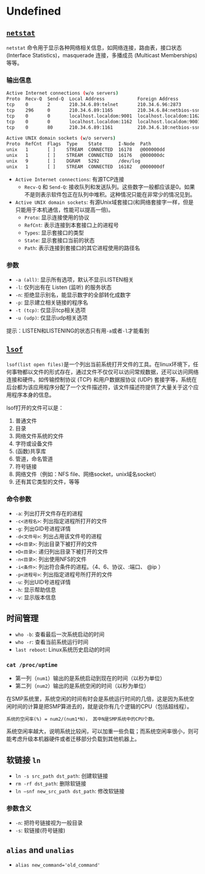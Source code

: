 # Undefined

## [`netstat`](https://www.cnblogs.com/ggjucheng/archive/2012/01/08/2316661.HTML)
`netstat` 命令用于显示各种网络相关信息，如网络连接，路由表，接口状态 (Interface Statistics)，masquerade 连接，多播成员 (Multicast Memberships) 等等。

### 输出信息
```sh
Active Internet connections (w/o servers)
Proto  Recv-Q  Send-Q  Local Address            Foreign Address          State
tcp    0       2       210.34.6.89:telnet       210.34.6.96:2873         ESTABLISHED
tcp    296     0       210.34.6.89:1165         210.34.6.84:netbios-ssn  ESTABLISHED
tcp    0       0       localhost.localdom:9001  localhost.localdom:1162  ESTABLISHED
tcp    0       0       localhost.localdom:1162  localhost.localdom:9001  ESTABLISHED
tcp    0       80      210.34.6.89:1161         210.34.6.10:netbios-ssn  CLOSE

Active UNIX domain sockets (w/o servers)
Proto  RefCnt  Flags  Type    State      I-Node  Path
unix   1       [ ]    STREAM  CONNECTED  16178   @000000dd
unix   1       [ ]    STREAM  CONNECTED  16176   @000000dc
unix   9       [ ]    DGRAM   5292       /dev/log
unix   1       [ ]    STREAM  CONNECTED  16182   @000000df
```

- `Active Internet connections`: 有源TCP连接
	- `Recv-Q` 和 `Send-Q`: 接收队列和发送队列。这些数字一般都应该是0。如果不是则表示软件包正在队列中堆积。这种情况只能在非常少的情况见到。
- `Active UNIX domain sockets`: 有源Unix域套接口(和网络套接字一样，但是只能用于本机通信，性能可以提高一倍)。  
	- `Proto`: 显示连接使用的协议
	- `RefCnt`: 表示连接到本套接口上的进程号
	- `Types`: 显示套接口的类型
	- `State`: 显示套接口当前的状态
	- `Path`: 表示连接到套接口的其它进程使用的路径名

### 参数
- `-a (all)`: 显示所有选项，默认不显示LISTEN相关  
- `-l`: 仅列出有在 Listen (监听) 的服务状态
- `-n`: 拒绝显示别名，能显示数字的全部转化成数字
- `-p`: 显示建立相关链接的程序名   
- `-t (tcp)`: 仅显示tcp相关选项  
- `-u (udp)`: 仅显示udp相关选项  

提示：LISTEN和LISTENING的状态只有用`-a`或者`-l`才能看到


## [`lsof`](https://linuxtools-rst.readthedocs.io/zh_CN/latest/tool/lsof.html)
`lsof(list open files)`是一个列出当前系统打开文件的工具。在linux环境下，任何事物都以文件的形式存在，通过文件不仅仅可以访问常规数据，还可以访问网络连接和硬件。如传输控制协议 (TCP) 和用户数据报协议 (UDP) 套接字等，系统在后台都为该应用程序分配了一个文件描述符，该文件描述符提供了大量关于这个应用程序本身的信息。

lsof打开的文件可以是：
1.  普通文件
2.  目录
3.  网络文件系统的文件
4.  字符或设备文件
5.  (函数)共享库
6.  管道，命名管道
7.  符号链接
8.  网络文件（例如：NFS file、网络socket，unix域名socket）
9.  还有其它类型的文件，等等

### 命令参数
-   `-a`: 列出打开文件存在的进程
-   `-c<进程名>`: 列出指定进程所打开的文件
-   `-g`: 列出GID号进程详情
-   `-d<文件号>`: 列出占用该文件号的进程
-   `+d<目录>`: 列出目录下被打开的文件
-   `+D<目录>`: 递归列出目录下被打开的文件
-   `-n<目录>`: 列出使用NFS的文件
-   `-i<条件>`: 列出符合条件的进程。（4、6、协议、:端口、 @ip ）
-   `-p<进程号>`: 列出指定进程号所打开的文件
-   `-u`: 列出UID号进程详情
-   `-h`: 显示帮助信息
-   `-v`: 显示版本信息


## 时间管理
* `who -b`: 查看最后一次系统启动的时间
* `who -r`: 查看当前系统运行时间
* `last reboot`: Linux系统历史启动的时间

### `cat /proc/uptime`
* 第一列（`num1`）输出的是系统启动到现在的时间（以秒为单位）
* 第二列（`num2`）输出的是系统空闲的时间（以秒为单位）

在SMP系统里，系统空闲的时间有时会是系统运行时间的几倍，这是因为系统空闲时间的计算是把SMP算进去的，就是说你有几个逻辑的CPU（包括超线程）。

`系统的空闲率(%) = num2/(num1*N)， 其中N是SMP系统中的CPU个数。`

系统空闲率越大，说明系统比较闲，可以加重一些负载；而系统空闲率很小，则可能考虑升级本机器硬件或者迁移部分负载到其他机器上。


## 软链接 `ln`
* `ln -s src_path dst_path`: 创建软链接
* `rm -rf dst_path`: 删除软链接
* `ln –snf new_src_path dst_path`: 修改软链接

### 参数含义
* `-n`: 把符号链接视为一般目录
* `-s`: 软链接(符号链接)

## `alias` and `unalias`
* `alias new_command='old_command'` 
<!--stackedit_data:
eyJoaXN0b3J5IjpbLTkzNzE3NjczMSwxNTk0OTIzODM1XX0=
-->